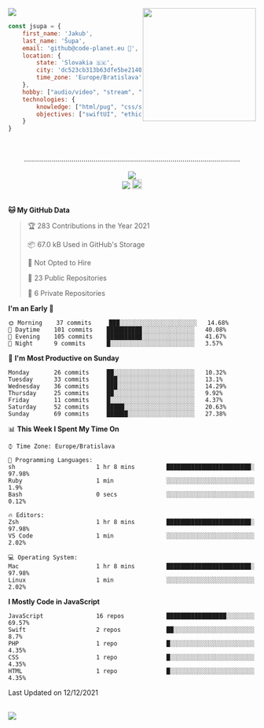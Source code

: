 
<img src="https://creepy-corp.eu/pika-bg.png">
<img align='right' src="https://creepy-corp.eu/pika.gif" width="230">
<br>

```js
const jsupa = {
    first_name: 'Jakub',
    last_name: 'Šupa',
    email: 'github@code-planet.eu 📧',
    location: {
        state: 'Slovakia 🇸🇰',
        city: 'dc523cb313b63dfe5be2140b0c05b3bc',
        time_zone: 'Europe/Bratislava'
    },
    hobby: ["audio/video", "stream", "3D modelling/printing", "crypto (XRP 🤍)", "IoT/DIY", "tech"],
    technologies: {
        knowledge: ["html/pug", "css/scss", "javascript/jquery", "vue/react", "nodejs", "ruby on rails", "php", "pgsql/mysql"],
        objectives: ["swiftUI", "ethical hacking", "boost all knowledge to master class"]
    }
}

  ```

<br>
<p align="center">
.............................................................................................................
<br><br>
<a href="https://wakatime.com/@698e3ae2-2e7a-4cf6-a9e7-192f2b7d1525"><img src="https://wakatime.com/badge/user/698e3ae2-2e7a-4cf6-a9e7-192f2b7d1525.svg"></a><br>
<img src="https://visitor-badge.laobi.icu/badge?page_id=jsupa.jsupa">
<a href='https://ko-fi.com/Y8Y246Y0V' target='_blank'>
    <img src="https://img.shields.io/badge/buy%20me%20a%20coffee-donate-yellow.svg" alt="Buy Me A Coffee donate button" height="20px"/>
</a>
<br><br>

<!--START_SECTION:waka-->
**🐱 My GitHub Data** 

> 🏆 283 Contributions in the Year 2021
 > 
> 📦 67.0 kB Used in GitHub's Storage 
 > 
> 🚫 Not Opted to Hire
 > 
> 📜 23 Public Repositories 
 > 
> 🔑 6 Private Repositories  
 > 
**I'm an Early 🐤** 

```text
🌞 Morning    37 commits     ███░░░░░░░░░░░░░░░░░░░░░░   14.68% 
🌆 Daytime    101 commits    ██████████░░░░░░░░░░░░░░░   40.08% 
🌃 Evening    105 commits    ██████████░░░░░░░░░░░░░░░   41.67% 
🌙 Night      9 commits      █░░░░░░░░░░░░░░░░░░░░░░░░   3.57%

```
📅 **I'm Most Productive on Sunday** 

```text
Monday       26 commits     ██░░░░░░░░░░░░░░░░░░░░░░░   10.32% 
Tuesday      33 commits     ███░░░░░░░░░░░░░░░░░░░░░░   13.1% 
Wednesday    36 commits     ███░░░░░░░░░░░░░░░░░░░░░░   14.29% 
Thursday     25 commits     ██░░░░░░░░░░░░░░░░░░░░░░░   9.92% 
Friday       11 commits     █░░░░░░░░░░░░░░░░░░░░░░░░   4.37% 
Saturday     52 commits     █████░░░░░░░░░░░░░░░░░░░░   20.63% 
Sunday       69 commits     ██████░░░░░░░░░░░░░░░░░░░   27.38%

```


📊 **This Week I Spent My Time On** 

```text
⌚︎ Time Zone: Europe/Bratislava

💬 Programming Languages: 
sh                       1 hr 8 mins         ████████████████████████░   97.98% 
Ruby                     1 min               ░░░░░░░░░░░░░░░░░░░░░░░░░   1.9% 
Bash                     0 secs              ░░░░░░░░░░░░░░░░░░░░░░░░░   0.12%

🔥 Editors: 
Zsh                      1 hr 8 mins         ████████████████████████░   97.98% 
VS Code                  1 min               ░░░░░░░░░░░░░░░░░░░░░░░░░   2.02%

💻 Operating System: 
Mac                      1 hr 8 mins         ████████████████████████░   97.98% 
Linux                    1 min               ░░░░░░░░░░░░░░░░░░░░░░░░░   2.02%

```

**I Mostly Code in JavaScript** 

```text
JavaScript               16 repos            █████████████████░░░░░░░░   69.57% 
Swift                    2 repos             ██░░░░░░░░░░░░░░░░░░░░░░░   8.7% 
PHP                      1 repo              █░░░░░░░░░░░░░░░░░░░░░░░░   4.35% 
CSS                      1 repo              █░░░░░░░░░░░░░░░░░░░░░░░░   4.35% 
HTML                     1 repo              █░░░░░░░░░░░░░░░░░░░░░░░░   4.35%

```



 Last Updated on 12/12/2021
<!--END_SECTION:waka-->

</p><br>
<img src="https://creepy-corp.eu/pika-bg-bottom.png">
